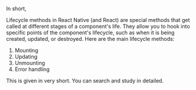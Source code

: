 In short,

Lifecycle methods in React Native (and React) are special methods that get called at different stages of a component's life. They allow you to hook into specific points of the component's lifecycle, such as when it is being created, updated, or destroyed. Here are the main lifecycle methods:
1. Mounting
2. Updating
3. Unmounting
4. Error handling

This is given in very short. You can search and study in detailed.